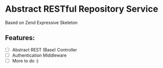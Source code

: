 Abstract RESTful Repository Service
================

Based on Zend Expressive Skeleton

Features:
--------
 - [ ] Abstract REST (Base) Controller
 - [ ] Authentication Middleware
 - [ ] More to do :)
